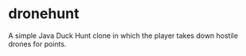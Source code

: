 # dronehunt
A simple Java Duck Hunt clone in which the player takes down hostile drones for points.
